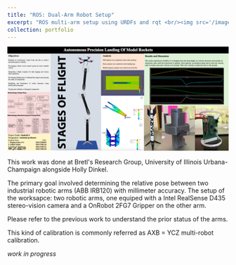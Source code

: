 ```yaml
---
title: "ROS: Dual-Arm Robot Setup"
excerpt: "ROS multi-arm setup using URDFs and rqt <br/><img src='/images/ros_setup_collision.png'>"
collection: portfolio
---
```


![Overview](/images/t8.png "Overview")

This work was done at Bretl's Research Group, University of Illinois Urbana-Champaign alongside Holly Dinkel.

The primary goal involved determining the relative pose between two industrial robotic arms (ABB IRB120) with millimeter accuracy. The setup of the worksapce: two robotic arms, one equiped with a Intel RealSense D435 stereo-vision camera and a OnRobot 2FG7 Gripper on the other arm.

Please refer to the previous work to understand the prior status of the arms.

This kind of calibration is commonly referred as AXB = YCZ multi-robot calibration.

*work in progress*
